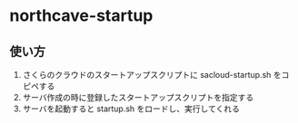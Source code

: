 # northcave-startup

## 使い方

1. さくらのクラウドのスタートアップスクリプトに sacloud-startup.sh をコピペする
1. サーバ作成の時に登録したスタートアップスクリプトを指定する
1. サーバを起動すると startup.sh をロードし、実行してくれる
